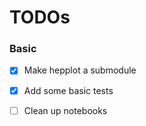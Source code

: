 # TODOs

### Basic

- [x] Make hepplot a submodule
- [x] Add some basic tests
- [ ] Clean up notebooks

